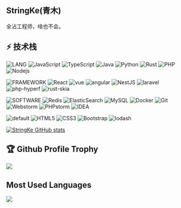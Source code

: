 ## StringKe(青木)

全沾工程师，啥也不会。


## ⚡ 技术栈

![LANG](https://img.shields.io/badge/-%E8%AF%AD%E8%A8%80-brightgreen) 
![JavaScript](https://img.shields.io/badge/-JavaScript-black?style=flat-square&logo=javascript)
![TypeScript](https://img.shields.io/badge/-TypeScript-black?style=flat-square&logo=typescript)
![Java](https://img.shields.io/badge/-Java-black?style=flat-square&logo=java)
![Python](https://img.shields.io/badge/-Python-black?style=flat-square&logo=python)
![Rust](https://img.shields.io/badge/-Rust-black?style=flat-square&logo=rust)
![PHP](https://img.shields.io/badge/-PHP-black?style=flat-square&logo=php)
![Nodejs](https://img.shields.io/badge/-Nodejs-black?style=flat-square&logo=Node.js)

![FRAMEWORK](https://img.shields.io/badge/-%E6%A1%86%E6%9E%B6-brightgreen) 
![React](https://img.shields.io/badge/-React-black?style=flat-square&logo=react)
![vue](https://img.shields.io/badge/-Vue2-black?style=flat-square&logo=vue.js)
![angular](https://img.shields.io/badge/-Angular-black?style=flat-square&logo=angular)
![NestJS](https://img.shields.io/badge/-nestjs-black?style=flat-square&logo=nestjs)
![laravel](https://img.shields.io/badge/-laravel-black?style=flat-square&logo=laravel)
![php-hyperf](https://img.shields.io/badge/-hyperf-black?style=flat-square&logo=php)
![rust-skia](https://img.shields.io/badge/-RustSkia-black?style=flat-square&logo=rust)

![SOFTWARE](https://img.shields.io/badge/-%E8%BD%AF%E4%BB%B6-brightgreen) 
![Redis](https://img.shields.io/badge/-Redis-black?style=flat-square&logo=Redis)
![ElasticSearch](https://img.shields.io/badge/-ElasticSearch-black?style=flat-square&logo=elasticsearch)
![MySQL](https://img.shields.io/badge/-MySQL-black?style=flat-square&logo=mysql)
![Docker](https://img.shields.io/badge/-Docker-black?style=flat-square&logo=docker)
![Git](https://img.shields.io/badge/-Git-black?style=flat-square&logo=git)
![Webstorm](https://img.shields.io/badge/-WebStorm-black?style=flat-square&logo=webstorm)
![PHPstorm](https://img.shields.io/badge/-PHPStorm-black?style=flat-square&logo=phpstorm)
![IDEA](https://img.shields.io/badge/-IDEA-black?style=flat-square&logo=IntelliJIDEA)

![default](https://img.shields.io/badge/-%E5%85%B6%E4%BB%96-brightgreen)
![HTML5](https://img.shields.io/badge/-HTML5-black?style=flat-square&logo=html5&logoColor=white)
![CSS3](https://img.shields.io/badge/-CSS3-black?style=flat-square&logo=css3)
![Bootstrap](https://img.shields.io/badge/-Bootstrap-black?style=flat-square&logo=bootstrap)
![lodash](https://img.shields.io/badge/-lodash-black?style=flat-square&logo=javascript)


[![StringKe GitHub stats](https://github-readme-stats.vercel.app/api?username=stringke)](https://github.com/anuraghazra/github-readme-stats)

## 🏆 Github Profile Trophy

![](https://github-profile-trophy.vercel.app/?username=stringke&theme=flat&column=8)

## Most Used Languages

![](https://github-readme-stats.vercel.app/api/top-langs/?username=stringke&layout=compact&show_icons=true&theme=flat&hide_title=true)
